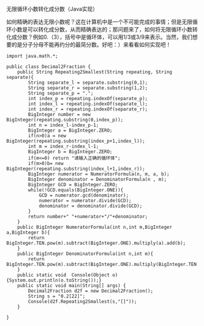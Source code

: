 无限循环小数转化成分数（Java实现）

如何精确的表达无限小数呢？这在计算机中是一个不可能完成的事情；但是无限循环小数是可以转化成分数，从而精确表达的；那问题来了，如何将无限循环小数转化成分数？例如0.（3），括号中是循环体，可以用1/3或3/9来表示。当然，我们想要的是分子分母不能再约分的最简分数。好吧：）来看看如何实现吧！

    import java.math.*;
     
    public class Decimal2Fraction {
        public String Repeating2Smallest(String repeating, String separate){
            String separate_l = separate.substring(0,1);
            String separate_r = separate.substring(1,2);
            String separate_p = ".";
            int index_p = repeating.indexOf(separate_p);
            int index_l = repeating.indexOf(separate_l);
            int index_r = repeating.indexOf(separate_r);
            BigInteger number = new BigInteger(repeating.substring(0,index_p));
            int n = index_l-index_p-1;
            BigInteger a = BigInteger.ZERO;
            if(n>0)a = new BigInteger(repeating.substring(index_p+1,index_l));
            int m = index_r-index_l-1;
            BigInteger b = BigInteger.ZERO;
            if(m<=0) return "请输入正确的循环体";
            if(m>0)b= new BigInteger(repeating.substring(index_l+1,index_r));
            BigInteger numerator = NumeratorFormula(n, m, a, b);
            BigInteger denominator = DenominatorFormula(n , m);
            BigInteger GCD = BigInteger.ZERO;
            while(!GCD.equals(BigInteger.ONE)){
                GCD = numerator.gcd(denominator);
                numerator = numerator.divide(GCD);
                denominator = denominator.divide(GCD);
            }
            return number+" "+numerator+"/"+denominator;
        }
        public BigInteger NumeratorFormula(int n,int m,BigInteger a,BigInteger b){
            return BigInteger.TEN.pow(m).subtract(BigInteger.ONE).multiply(a).add(b);
        }
        public BigInteger DenominatorFormula(int n,int m){
            return BigInteger.TEN.pow(m).subtract(BigInteger.ONE).multiply(BigInteger.TEN.pow(n));
        }
        public static void  Console(Object o){System.out.println(o.toString());}
        public static void main(String[] args) {
            Decimal2Fraction d2f = new Decimal2Fraction();
            String s = "0.2[22]";
            Console(d2f.Repeating2Smallest(s,"[]"));
        }
     
    }
